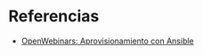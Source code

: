 # Referencias

- [OpenWebinars: Aprovisionamiento con Ansible](https://openwebinars.net/academia/aprende/aprovisionamiento-ansible/)
